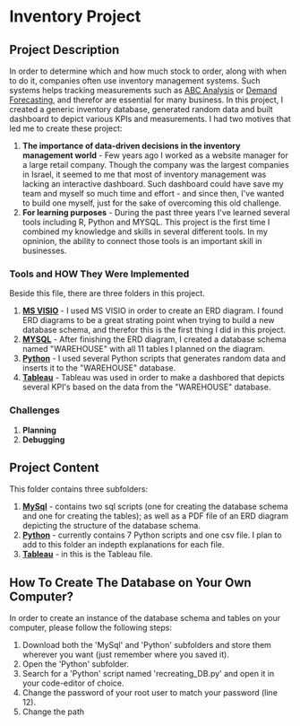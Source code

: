 # Inventory Project

## Project Description

In order to determine  which and how much stock to order, along with when to do it, companies often use inventory management systems. Such systems helps tracking measurements such as [ABC Analysis](https://www.netsuite.com/portal/resource/articles/inventory-management/inventory-management.shtml) or [Demand Forecasting](https://www.netsuite.com/portal/resource/articles/inventory-management/inventory-management.shtml), and therefor are essential for many business.
In this project, I created a generic inventory database, generated random data and built dashboard to depict various KPIs and measurements. I had two motives that led me to create these project:
1. **The importance of data-driven decisions in the inventory management world** - Few years ago I worked as a website manager for a large retail company. Though the company was the largest companies in Israel, it seemed to me that most of inventory management was lacking an interactive dashboard. Such dashboard could have save my team and myself so much time and effort - and since then, I've wanted to build one myself, just for the sake of overcoming this old challenge.
2. **For learning purposes** - During the past three years I've learned several tools including R, Python and MYSQL. This project is the first time I combined my knowledge and skills in several different tools. In my opninion, the ability to connect those tools is an important skill in businesses.

### Tools and HOW They Were Implemented

Beside this file, there are three folders in this project.

1. [**MS VISIO**](https://www.microsoft.com/en-ww/microsoft-365/visio/flowchart-software) - I used MS VISIO in order to create an ERD diagram. I found ERD diagrams to be a great strating point when trying to build a new database schema, and therefor this is the first thing I did in this project.
2. [**MYSQL**](https://www.mysql.com/) - After finishing the ERD diagram, I created a database schema named "WAREHOUSE" with all 11 tables I planned on the diagram.
3. [**Python**](https://www.python.org/) - I used several Python scripts that generates random data and inserts it to the "WAREHOUSE" database.
4. [**Tableau**](https://www.tableau.com/) - Tableau was used in order to make a dashbored that depicts several KPI's based on the data from the "WAREHOUSE" database.

### Challenges

1. **Planning**
2. **Debugging**

## Project Content
This folder contains three subfolders:
1. [**MySql**](https://github.com/LolipopnJoker/Portfolio/tree/main/Inventory%20Project/MySql) - contains two sql scripts (one for creating the database schema and one for creating the tables); as well as a PDF file of an ERD diagram depicting the structure of the database schema.
2. [**Python**](https://github.com/LolipopnJoker/Portfolio/tree/main/Inventory%20Project/Python) - currently contains 7 Python scripts and one csv file. I plan to add to this folder an indepth explanations for each file.
3. [**Tableau**](https://github.com/LolipopnJoker/Portfolio/tree/main/Inventory%20Project/Tableau) - in this is the Tableau file.

## How To Create The Database on Your Own Computer?
In order to create an instance of the database schema and tables on your computer, please follow the following steps:
1. Download both the 'MySql' and 'Python' subfolders and store them wherever you want (just remember where you saved it).
2. Open the 'Python' subfolder.
3. Search for a 'Python' script named 'recreating_DB.py' and open it in your code-editor of choice.
4. Change the password of your root user to match your password (line 12).
5. Change the path  

